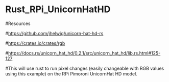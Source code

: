 # Rust_RPi_UnicornHatHD


#Resources

#https://github.com/jhelwig/unicorn-hat-hd-rs

#https://crates.io/crates/rgb

#https://docs.rs/unicorn_hat_hd/0.2.1/src/unicorn_hat_hd/lib.rs.html#125-127

#This will use rust to run pixel changes (easily changeable with RGB values using this example) on the RPi Pimoroni UnicornHat HD model.
